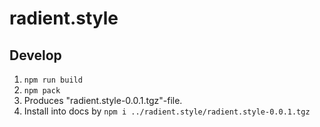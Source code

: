 # radient.style

## Develop

1. `npm run build`
2. `npm pack`
3. Produces "radient.style-0.0.1.tgz"-file.
4. Install into docs by `npm i ../radient.style/radient.style-0.0.1.tgz`

